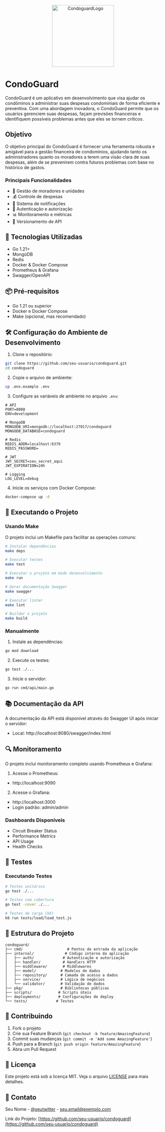 <div style="text-align: center;">
    <img src="assets/condoguard-logo.svg" alt="CondoguardLogo" width="200" height="200">
</div>


# CondoGuard

CondoGuard é um aplicativo em desenvolvimento que visa ajudar os condôminos a administrar suas despesas condominiais de forma eficiente e preventiva. Com uma abordagem inovadora, o CondoGuard permite que os usuários gerenciem suas despesas, façam previsões financeiras e identifiquem possíveis problemas antes que eles se tornem críticos.

## Objetivo

O objetivo principal do CondoGuard é fornecer uma ferramenta robusta e amigável para a gestão financeira de condomínios, ajudando tanto os administradores quanto os moradores a terem uma visão clara de suas despesas, além de se prevenirem contra futuros problemas com base no histórico de gastos.

### Principais Funcionalidades

- 🏢 Gestão de moradores e unidades
- 💰 Controle de despesas
- 📱 Sistema de notificações
- 🔐 Autenticação e autorização
- 📊 Monitoramento e métricas
- 🔄 Versionamento de API

## 🚀 Tecnologias Utilizadas

- Go 1.21+
- MongoDB
- Redis
- Docker & Docker Compose
- Prometheus & Grafana
- Swagger/OpenAPI

## 📦 Pré-requisitos

- Go 1.21 ou superior
- Docker e Docker Compose
- Make (opcional, mas recomendado)

## 🛠️ Configuração do Ambiente de Desenvolvimento

1. Clone o repositório:
```bash
git clone https://github.com/seu-usuario/condoguard.git
cd condoguard
```

2. Copie o arquivo de ambiente:
```bash
cp .env.example .env
```

3. Configure as variáveis de ambiente no arquivo `.env`:
```env
# API
PORT=8080
ENV=development

# MongoDB
MONGODB_URI=mongodb://localhost:27017/condoguard
MONGODB_DATABASE=condoguard

# Redis
REDIS_ADDR=localhost:6379
REDIS_PASSWORD=

# JWT
JWT_SECRET=seu_secret_aqui
JWT_EXPIRATION=24h

# Logging
LOG_LEVEL=debug
```

4. Inicie os serviços com Docker Compose:
```bash
docker-compose up -d
```

## 🚀 Executando o Projeto

### Usando Make

O projeto inclui um Makefile para facilitar as operações comuns:

```bash
# Instalar dependências
make deps

# Executar testes
make test

# Executar o projeto em modo desenvolvimento
make run

# Gerar documentação Swagger
make swagger

# Executar linter
make lint

# Buildar o projeto
make build
```

### Manualmente

1. Instale as dependências:
```bash
go mod download
```

2. Execute os testes:
```bash
go test ./...
```

3. Inicie o servidor:
```bash
go run cmd/api/main.go
```

## 📚 Documentação da API

A documentação da API está disponível através do Swagger UI após iniciar o servidor:

- Local: http://localhost:8080/swagger/index.html

## 🔍 Monitoramento

O projeto inclui monitoramento completo usando Prometheus e Grafana:

1. Acesse o Prometheus:
- http://localhost:9090

2. Acesse o Grafana:
- http://localhost:3000
- Login padrão: admin/admin

### Dashboards Disponíveis

- Circuit Breaker Status
- Performance Metrics
- API Usage
- Health Checks

## 🧪 Testes

### Executando Testes

```bash
# Testes unitários
go test ./...

# Testes com cobertura
go test -cover ./...

# Testes de carga (k6)
k6 run tests/load/load_test.js
```

## 📁 Estrutura do Projeto

```
condoguard/
├── cmd/                    # Pontos de entrada da aplicação
├── internal/              # Código interno da aplicação
│   ├── auth/             # Autenticação e autorização
│   ├── handler/          # Handlers HTTP
│   ├── middleware/       # Middlewares
│   ├── model/           # Modelos de dados
│   ├── repository/      # Camada de acesso a dados
│   ├── service/         # Lógica de negócios
│   └── validator/       # Validação de dados
├── pkg/                 # Bibliotecas públicas
├── scripts/            # Scripts úteis
├── deployments/        # Configurações de deploy
└── tests/             # Testes
```

## 🤝 Contribuindo

1. Fork o projeto
2. Crie sua Feature Branch (`git checkout -b feature/AmazingFeature`)
3. Commit suas mudanças (`git commit -m 'Add some AmazingFeature'`)
4. Push para a Branch (`git push origin feature/AmazingFeature`)
5. Abra um Pull Request

## 📝 Licença

Este projeto está sob a licença MIT. Veja o arquivo [LICENSE](LICENSE) para mais detalhes.

## 📧 Contato

Seu Nome - [@seutwitter](https://twitter.com/seutwitter) - seu.email@exemplo.com

Link do Projeto: [https://github.com/seu-usuario/condoguard](https://github.com/seu-usuario/condoguard)